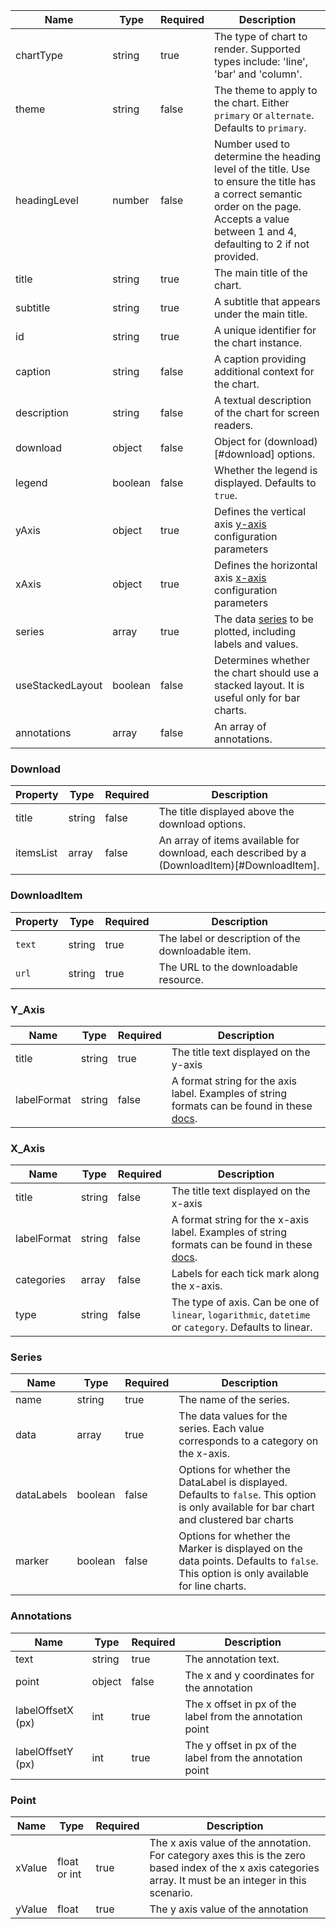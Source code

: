 | Name             | Type    | Required | Description                                                                                                                                                                                  |
| ---------------- | ------- | -------- | -------------------------------------------------------------------------------------------------------------------------------------------------------------------------------------------- |
| chartType        | string  | true     | The type of chart to render. Supported types include: 'line', 'bar' and 'column'.                                                                                                            |
| theme            | string  | false    | The theme to apply to the chart. Either `primary` or `alternate`. Defaults to `primary`.                                                                                                     |
| headingLevel     | number  | false    | Number used to determine the heading level of the title. Use to ensure the title has a correct semantic order on the page. Accepts a value between 1 and 4, defaulting to 2 if not provided. |
| title            | string  | true     | The main title of the chart.                                                                                                                                                                 |
| subtitle         | string  | true     | A subtitle that appears under the main title.                                                                                                                                                |
| id               | string  | true     | A unique identifier for the chart instance.                                                                                                                                                  |
| caption          | string  | false    | A caption providing additional context for the chart.                                                                                                                                        |
| description      | string  | false    | A textual description of the chart for screen readers.                                                                                                                                       |
| download         | object  | false    | Object for (download)[#download] options.                                                                                                                                                    |
| legend           | boolean | false    | Whether the legend is displayed. Defaults to `true`.                                                                                                                                         |
| yAxis            | object  | true     | Defines the vertical axis [y-axis](#y_axis) configuration parameters                                                                                                                         |
| xAxis            | object  | true     | Defines the horizontal axis [x-axis](#x_axis) configuration parameters                                                                                                                       |
| series           | array   | true     | The data [series](#series) to be plotted, including labels and values.                                                                                                                       |
| useStackedLayout | boolean | false    | Determines whether the chart should use a stacked layout. It is useful only for bar charts.                                                                                                  |
| annotations      | array   | false    | An array of annotations.                                                                                                                                                                     |

### Download

| Property  | Type   | Required | Description                                                                                  |
| --------- | ------ | -------- | -------------------------------------------------------------------------------------------- |
| title     | string | false    | The title displayed above the download options.                                              |
| itemsList | array  | false    | An array of items available for download, each described by a (DownloadItem)[#DownloadItem]. |

### DownloadItem

| Property | Type   | Required | Description                                        |
| -------- | ------ | -------- | -------------------------------------------------- |
| `text`   | string | true     | The label or description of the downloadable item. |
| `url`    | string | true     | The URL to the downloadable resource.              |

### Y_Axis

| Name        | Type   | Required | Description                                                                                                                                             |
| ----------- | ------ | -------- | ------------------------------------------------------------------------------------------------------------------------------------------------------- |
| title       | string | true     | The title text displayed on the y-axis                                                                                                                  |
| labelFormat | string | false    | A format string for the axis label. Examples of string formats can be found in these [docs](https://www.highcharts.com/docs/chart-concepts/templating). |

### X_Axis

| Name        | Type   | Required | Description                                                                                                                                               |
| ----------- | ------ | -------- | --------------------------------------------------------------------------------------------------------------------------------------------------------- |
| title       | string | false    | The title text displayed on the x-axis                                                                                                                    |
| labelFormat | string | false    | A format string for the x-axis label. Examples of string formats can be found in these [docs](https://www.highcharts.com/docs/chart-concepts/templating). |
| categories  | array  | false    | Labels for each tick mark along the x-axis.                                                                                                               |
| type        | string | false    | The type of axis. Can be one of `linear`, `logarithmic`, `datetime` or `category`. Defaults to linear.                                                    |

### Series

| Name       | Type    | Required | Description                                                                                                                               |
| ---------- | ------- | -------- | ----------------------------------------------------------------------------------------------------------------------------------------- |
| name       | string  | true     | The name of the series.                                                                                                                   |
| data       | array   | true     | The data values for the series. Each value corresponds to a category on the x-axis.                                                       |
| dataLabels | boolean | false    | Options for whether the DataLabel is displayed. Defaults to `false`. This option is only available for bar chart and clustered bar charts |
| marker     | boolean | false    | Options for whether the Marker is displayed on the data points. Defaults to `false`. This option is only available for line charts.       |

### Annotations

| Name              | Type   | Required | Description                                               |
| ----------------- | ------ | -------- | --------------------------------------------------------- |
| text              | string | true     | The annotation text.                                      |
| point             | object | false    | The x and y coordinates for the annotation                |
| labelOffsetX (px) | int    | true     | The x offset in px of the label from the annotation point |
| labelOffsetY (px) | int    | true     | The y offset in px of the label from the annotation point |

### Point

| Name   | Type         | Required | Description                                                                                                                                                |
| ------ | ------------ | -------- | ---------------------------------------------------------------------------------------------------------------------------------------------------------- |
| xValue | float or int | true     | The x axis value of the annotation. For category axes this is the zero based index of the x axis categories array. It must be an integer in this scenario. |
| yValue | float        | true     | The y axis value of the annotation                                                                                                                         |
